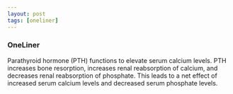 ```yaml
---
layout: post
tags: [oneliner]
---
```



### OneLiner

Parathyroid hormone (PTH) functions to elevate serum calcium levels. PTH increases bone resorption, increases renal reabsorption of calcium, and decreases renal reabsorption of phosphate. This leads to a net effect of increased serum calcium levels and decreased serum phosphate levels.
